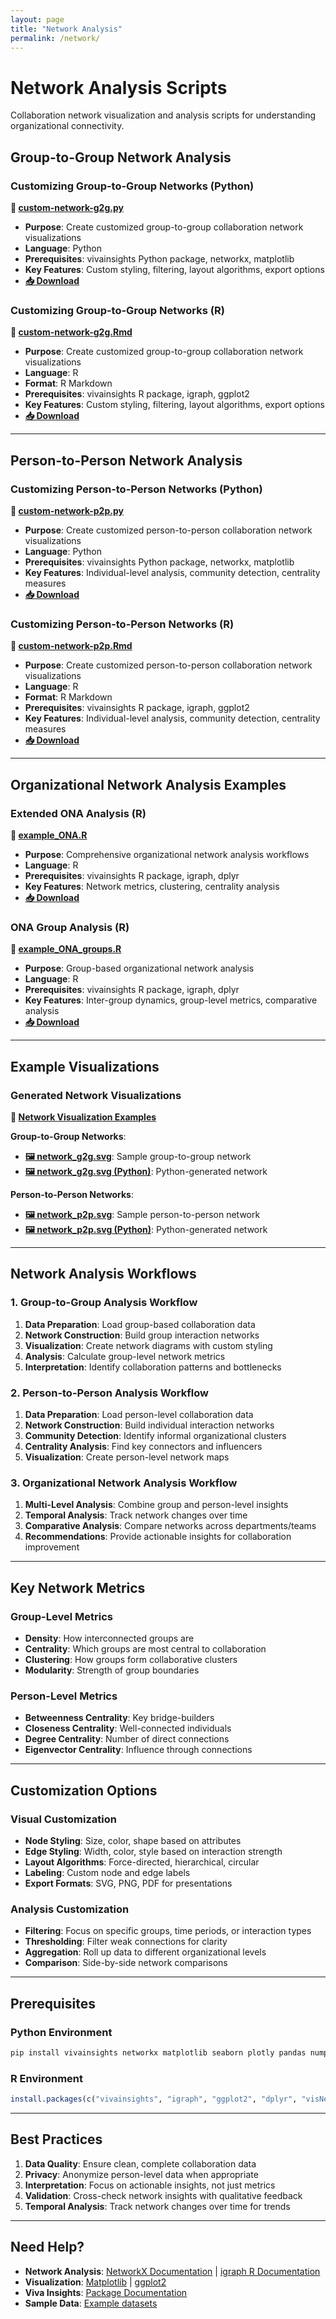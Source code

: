 ```yaml
---
layout: page
title: "Network Analysis"
permalink: /network/
---
```


# Network Analysis Scripts

Collaboration network visualization and analysis scripts for understanding organizational connectivity.

## Group-to-Group Network Analysis

### Customizing Group-to-Group Networks (Python)
**📄 [custom-network-g2g.py](https://github.com/microsoft/viva-insights-sample-code/blob/main/examples/utility-python/custom-network-g2g.py)**
- **Purpose**: Create customized group-to-group collaboration network visualizations
- **Language**: Python
- **Prerequisites**: vivainsights Python package, networkx, matplotlib
- **Key Features**: Custom styling, filtering, layout algorithms, export options
- **[📥 Download](https://raw.githubusercontent.com/microsoft/viva-insights-sample-code/main/examples/utility-python/custom-network-g2g.py)**

### Customizing Group-to-Group Networks (R)
**📄 [custom-network-g2g.Rmd](https://github.com/microsoft/viva-insights-sample-code/blob/main/examples/utility-r/custom-network-g2g.Rmd)**
- **Purpose**: Create customized group-to-group collaboration network visualizations
- **Language**: R
- **Format**: R Markdown
- **Prerequisites**: vivainsights R package, igraph, ggplot2
- **Key Features**: Custom styling, filtering, layout algorithms, export options
- **[📥 Download](https://raw.githubusercontent.com/microsoft/viva-insights-sample-code/main/examples/utility-r/custom-network-g2g.Rmd)**

---

## Person-to-Person Network Analysis

### Customizing Person-to-Person Networks (Python)
**📄 [custom-network-p2p.py](https://github.com/microsoft/viva-insights-sample-code/blob/main/examples/utility-python/custom-network-p2p.py)**
- **Purpose**: Create customized person-to-person collaboration network visualizations
- **Language**: Python
- **Prerequisites**: vivainsights Python package, networkx, matplotlib
- **Key Features**: Individual-level analysis, community detection, centrality measures
- **[📥 Download](https://raw.githubusercontent.com/microsoft/viva-insights-sample-code/main/examples/utility-python/custom-network-p2p.py)**

### Customizing Person-to-Person Networks (R)
**📄 [custom-network-p2p.Rmd](https://github.com/microsoft/viva-insights-sample-code/blob/main/examples/utility-r/custom-network-p2p.Rmd)**
- **Purpose**: Create customized person-to-person collaboration network visualizations
- **Language**: R
- **Format**: R Markdown
- **Prerequisites**: vivainsights R package, igraph, ggplot2
- **Key Features**: Individual-level analysis, community detection, centrality measures
- **[📥 Download](https://raw.githubusercontent.com/microsoft/viva-insights-sample-code/main/examples/utility-r/custom-network-p2p.Rmd)**

---

## Organizational Network Analysis Examples

### Extended ONA Analysis (R)
**📄 [example_ONA.R](https://github.com/microsoft/viva-insights-sample-code/blob/main/examples/extending-vivainsights-with-R/example_ONA.R)**
- **Purpose**: Comprehensive organizational network analysis workflows
- **Language**: R
- **Prerequisites**: vivainsights R package, igraph, dplyr
- **Key Features**: Network metrics, clustering, centrality analysis
- **[📥 Download](https://raw.githubusercontent.com/microsoft/viva-insights-sample-code/main/examples/extending-vivainsights-with-R/example_ONA.R)**

### ONA Group Analysis (R)
**📄 [example_ONA_groups.R](https://github.com/microsoft/viva-insights-sample-code/blob/main/examples/extending-vivainsights-with-R/example_ONA_groups.R)**
- **Purpose**: Group-based organizational network analysis
- **Language**: R
- **Prerequisites**: vivainsights R package, igraph, dplyr
- **Key Features**: Inter-group dynamics, group-level metrics, comparative analysis
- **[📥 Download](https://raw.githubusercontent.com/microsoft/viva-insights-sample-code/main/examples/extending-vivainsights-with-R/example_ONA_groups.R)**

---

## Example Visualizations

### Generated Network Visualizations
**📁 [Network Visualization Examples](https://github.com/microsoft/viva-insights-sample-code/tree/main/examples/utility-r/example-visuals)**

**Group-to-Group Networks**:
- **[🖼️ network_g2g.svg](https://raw.githubusercontent.com/microsoft/viva-insights-sample-code/main/examples/utility-r/example-visuals/network_g2g.svg)**: Sample group-to-group network
- **[🖼️ network_g2g.svg (Python)](https://raw.githubusercontent.com/microsoft/viva-insights-sample-code/main/examples/utility-python/example-visuals/network_g2g.svg)**: Python-generated network

**Person-to-Person Networks**:
- **[🖼️ network_p2p.svg](https://raw.githubusercontent.com/microsoft/viva-insights-sample-code/main/examples/utility-r/example-visuals/network_p2p.svg)**: Sample person-to-person network
- **[🖼️ network_p2p.svg (Python)](https://raw.githubusercontent.com/microsoft/viva-insights-sample-code/main/examples/utility-python/example-visuals/network_p2p.svg)**: Python-generated network

---

## Network Analysis Workflows

### 1. Group-to-Group Analysis Workflow
1. **Data Preparation**: Load group-based collaboration data
2. **Network Construction**: Build group interaction networks
3. **Visualization**: Create network diagrams with custom styling
4. **Analysis**: Calculate group-level network metrics
5. **Interpretation**: Identify collaboration patterns and bottlenecks

### 2. Person-to-Person Analysis Workflow
1. **Data Preparation**: Load person-level collaboration data
2. **Network Construction**: Build individual interaction networks
3. **Community Detection**: Identify informal organizational clusters
4. **Centrality Analysis**: Find key connectors and influencers
5. **Visualization**: Create person-level network maps

### 3. Organizational Network Analysis Workflow
1. **Multi-Level Analysis**: Combine group and person-level insights
2. **Temporal Analysis**: Track network changes over time
3. **Comparative Analysis**: Compare networks across departments/teams
4. **Recommendations**: Provide actionable insights for collaboration improvement

---

## Key Network Metrics

### Group-Level Metrics
- **Density**: How interconnected groups are
- **Centrality**: Which groups are most central to collaboration
- **Clustering**: How groups form collaborative clusters
- **Modularity**: Strength of group boundaries

### Person-Level Metrics
- **Betweenness Centrality**: Key bridge-builders
- **Closeness Centrality**: Well-connected individuals
- **Degree Centrality**: Number of direct connections
- **Eigenvector Centrality**: Influence through connections

---

## Customization Options

### Visual Customization
- **Node Styling**: Size, color, shape based on attributes
- **Edge Styling**: Width, color, style based on interaction strength
- **Layout Algorithms**: Force-directed, hierarchical, circular
- **Labeling**: Custom node and edge labels
- **Export Formats**: SVG, PNG, PDF for presentations

### Analysis Customization
- **Filtering**: Focus on specific groups, time periods, or interaction types
- **Thresholding**: Filter weak connections for clarity
- **Aggregation**: Roll up data to different organizational levels
- **Comparison**: Side-by-side network comparisons

---

## Prerequisites

### Python Environment
```bash
pip install vivainsights networkx matplotlib seaborn plotly pandas numpy
```

### R Environment
```r
install.packages(c("vivainsights", "igraph", "ggplot2", "dplyr", "visNetwork"))
```

---

## Best Practices

1. **Data Quality**: Ensure clean, complete collaboration data
2. **Privacy**: Anonymize person-level data when appropriate
3. **Interpretation**: Focus on actionable insights, not just metrics
4. **Validation**: Cross-check network insights with qualitative feedback
5. **Temporal Analysis**: Track network changes over time for trends

---

## Need Help?

- **Network Analysis**: [NetworkX Documentation](https://networkx.org/documentation/stable/) | [igraph R Documentation](https://igraph.org/r/)
- **Visualization**: [Matplotlib](https://matplotlib.org/) | [ggplot2](https://ggplot2.tidyverse.org/)
- **Viva Insights**: [Package Documentation](https://microsoft.github.io/vivainsights/)
- **Sample Data**: [Example datasets](https://github.com/microsoft/viva-insights-sample-code/tree/main/examples/example-data)

